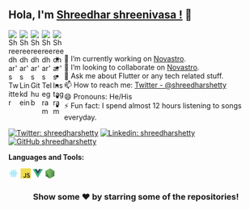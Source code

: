 ## Hola, I'm [Shreedhar shreenivasa !](https://twitter.com/shreedharshetty) 👋

<a href="https://twitter.com/shreedharshetty">
  <img align="left" alt="Shreedhar's Twitter" width="22px" src="https://cdn.jsdelivr.net/npm/simple-icons@v3/icons/twitter.svg" />
</a>

<a href="https://www.linkedin.com/in/shreedharshetty">
  <img align="left" alt="Shreedhar's Linkdein" width="22px" src="https://cdn.jsdelivr.net/npm/simple-icons@v3/icons/linkedin.svg" />
</a>
<a href="https://github.com/shreedharshetty">
  <img align="left" alt="Shreedhar's Github" width="22px" src="https://cdn.jsdelivr.net/npm/simple-icons@v3/icons/github.svg" />
</a>
<a href="https://t.me/shreedhar_shreenivasa">
  <img align="left" alt="Shreedhar's Telegram" width="22px" src="https://cdn.jsdelivr.net/npm/simple-icons@v3/icons/telegram.svg" />
</a>
<a href="https://www.instagram.com/shreedhar_shreenivasa/">
  <img align="left" alt="Shreedhar's Instagram" width="22px" src="https://cdn.jsdelivr.net/npm/simple-icons@v3/icons/instagram.svg" />
</a>

<br/>
<br/>



- 🔭 I’m currently working on [Novastro](https://github.com/novastro-chain/).
- 👯 I’m looking to collaborate on [Novastro](https://github.com/novastro-chain/).
- 💬 Ask me about Flutter or any tech related stuff.
- 📫 How to reach me: [Twitter - @shreedharshetty](https://twitter.com/shreedharshetty)
- 😄 Pronouns: He/His
- ⚡ Fun fact: I spend almost 12 hours listening to songs everyday.

[![Twitter: shreedharshetty](https://img.shields.io/twitter/follow/shreedharshetty?style=social)](https://twitter.com/shreedharshetty)
[![Linkedin: shreedharshetty](https://img.shields.io/badge/-shreedharshetty-blue?style=flat-square&logo=Linkedin&logoColor=white&link=https://www.linkedin.com/in/shreedharshetty/)](https://www.linkedin.com/in/shreedharshetty/)
[![GitHub shreedharshetty](https://img.shields.io/github/followers/shreedharshetty?label=follow&style=social)](https://github.com/shreedharshetty)



**Languages and Tools:**  

<code><img height="20" src="https://raw.githubusercontent.com/github/explore/80688e429a7d4ef2fca1e82350fe8e3517d3494d/topics/react/react.png"></code>
<code><img height="20" src="https://raw.githubusercontent.com/github/explore/80688e429a7d4ef2fca1e82350fe8e3517d3494d/topics/javascript/javascript.png"></code>
<code><img height="20" src="https://raw.githubusercontent.com/github/explore/80688e429a7d4ef2fca1e82350fe8e3517d3494d/topics/vue/vue.png"></code>
<code><img height="20" src="https://raw.githubusercontent.com/github/explore/80688e429a7d4ef2fca1e82350fe8e3517d3494d/topics/nodejs/nodejs.png"></code>    


<div align="center">

### Show some ❤️ by starring some of the repositories!

</div>
<!--
**shreedharshetty/shreedharshetty** is a ✨ _special_ ✨ repository because its `README.md` (this file) appears on your GitHub profile.

Here are some ideas to get you started:

- 🔭 I’m currently working on ...
- 🌱 I’m currently learning ...
- 👯 I’m looking to collaborate on ...
- 🤔 I’m looking for help with ...
- 💬 Ask me about ...
- 📫 How to reach me: ...
- 😄 Pronouns: ...
- ⚡ Fun fact: ...
-->
